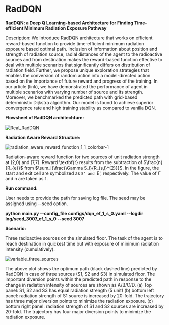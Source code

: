 # RadDQN
**RadDQN: a Deep Q Learning-based Architecture for Finding Time-efficient Minimum Radiation Exposure Pathway**

Description:  We introduce RadDQN architecture that works on efficient reward-based function to provide time-efficient minimum radiation exposure based optimal path. Inclusion of information about position and strength of radiation source, radial distances of the agent to the radioactive sources and from destination makes the reward-based function effective to deal with multiple scenarios that significantly differs on distribution of radiation field. Further, we propose unique exploration strategies that enables the conversion of random action into a model-directed action based on the importance of future reward and progress of the training. In our article (link), we have demonstrated the performance of agent in multiple scenarios with varying number of source and its strength. Moreover, we benchmarked the predicted path with grid-based deterministic Dijkstra algorithm. Our model is found to achieve superior convergence rate and high training stability as compared to vanilla DQN.

**Flowsheet of RadDQN architechture:**

![Real_RadDQN](https://github.com/BiswajitSadhu/RadDQN/assets/96395651/e5452241-7591-4640-a242-c72b6ba9bdc6)

**Radiation Aware Reward Structure:**

![radiation_aware_reward_function_1_1_colorbar-1](https://github.com/BiswajitSadhu/RadDQN/assets/96395651/7d2085b4-f916-4209-8cfb-56e8c2852ff1)

Radiation-aware reward function for two sources of unit radiation strength at (2,0) and (7,7). Reward \textbf{r} results from the subtraction of $\frac{n}{R_{e}}$ from $\sum_i{\frac{\Gamma S_i}{R_{s,i}^{2}}}$. In the figure, the start and exit cell are symbolized as `S' and `E', respectively. The value of $\Gamma$ and n are taken as 1.

**Run command:**

User needs to provide the path for saving log file. The seed may be assigned using --seed option.

**python main.py --config_file configs/dqn_ef_1_s_0.yaml --logdir log/seed_3007_ef_1_s_0 --seed 3007**

**Scenario:** 

Three radioactive sources on the simulated floor. The task of the agent is to reach destination in quickest time but with exposure of minimum radiation intensity (cumulatively).

![variable_three_sources](https://github.com/BiswajitSadhu/RadDQN/assets/96395651/86321f01-53a4-45f9-9882-871e148909ca)

The above plot shows the optimum path (black dashed line) predicted by RadDQN in case of three sources (S1, S2 and S3) in simulated floor. The important diversion points within the predicted path in response to the change in radiation intensity of sources are shown as A/B/C/D. (a) Top panel: S1, S2 and S3 has equal radiation strength (5 unit) (b) bottom left panel: radiation strength of S1 source is increased by 20-fold. The trajectory has three major diversion points to minimize the radiation exposure. (c) bottom right panel: radiation strength of S1 and S2 sources are increased by 20-fold. The trajectory has four major diversion points to minimize the radiation exposure.
